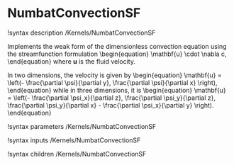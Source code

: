 # NumbatConvectionSF
!syntax description /Kernels/NumbatConvectionSF

Implements the weak form of the dimensionless convection equation using the streamfunction formulation
\begin{equation}
\mathbf{u} \cdot \nabla c,
\end{equation}
where $\mathbf{u}$ is the fluid velocity.

In two dimensions, the velocity is given by
\begin{equation}
\mathbf{u} = \left(- \frac{\partial \psi}{\partial y}, \frac{\partial \psi}{\partial x} \right),
\end{equation}
while in three dimensions, it is
\begin{equation}
\mathbf{u} = \left(- \frac{\partial \psi_x}{\partial z}, \frac{\partial \psi_y}{\partial z}, \frac{\partial \psi_y}{\partial x} - \frac{\partial \psi_x}{\partial y} \right).
\end{equation}

!syntax parameters /Kernels/NumbatConvectionSF

!syntax inputs /Kernels/NumbatConvectionSF

!syntax children /Kernels/NumbatConvectionSF
